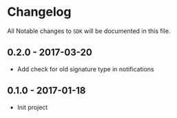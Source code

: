 # Changelog

All Notable changes to `SDK` will be documented in this file.

## 0.2.0 - 2017-03-20

* Add check for old signature type in notifications

## 0.1.0 - 2017-01-18

* Init project